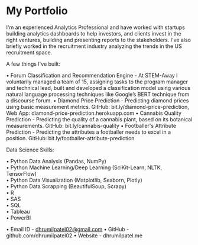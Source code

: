 # My Portfolio

I'm an experienced Analytics Professional and have worked with startups building analytics dashboards to help investors, and clients invest in the right ventures, building and presenting reports to the stakeholders. I've also briefly worked in the recruitment industry analyzing the trends in the US recruitment space.    

A few things I've built:    

• Forum Classification and Recommendation Engine - At STEM-Away I voluntarily managed a team of 15, assigning tasks to the program manager and technical lead, built and developed a classification model using various natural language processing techniques like Google’s BERT technique from a discourse forum.
• Diamond Price Prediction - Predicting diamond prices using basic measurement metrics.
GitHub: bit.ly/diamond-price-prediction, Web App: diamond-price-prediction.herokuapp.com
• Cannabis Quality Prediction - Predicting the quality of a cannabis plant, based on its botanical measurements.
GitHub: bit.ly/cannabis-quality
• Footballer's Attribute Prediction - Predicting the attributes a footballer needs to excel in a position.
GitHub: bit.ly/footballer-attribute-prediction  


Data Science Skills:    

• Python Data Analysis (Pandas, NumPy)  
• Python Machine Learning/Deep Learning (SciKit-Learn, NLTK, TensorFlow)  
• Python Data Visualization (Matplotlib, Seaborn, Plotly)  
• Python Data Scrapping (BeautifulSoup, Scrapy)  
• R  
• SAS  
• SQL  
• Tableau  
• PowerBI    


• Email ID - dhrumilpatel02@gmail.com
• GitHub - github.com/dhrumilpatel02
• Website - dhrumilpatel.me  
